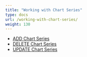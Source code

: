 ```yaml
---
title: "Working with Chart Series"
type: docs
url: /working-with-chart-series/
weight: 130
---
```

- [ADD Chart Series](/slides/add-chart-series/)
- [DELETE Chart Series](/slides/delete-chart-series/)
- [UPDATE Chart Series](/slides/update-chart-series/)
